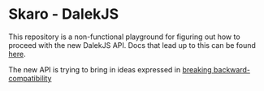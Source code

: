 # Skaro - DalekJS

This repository is a non-functional playground for figuring out how to proceed with the new DalekJS API. Docs that lead up to this can be found [here](https://github.com/rodneyrehm/dalek-api/).

The new API is trying to bring in ideas expressed in [breaking backward-compatibility](https://github.com/rodneyrehm/dalek-api/blob/master/breaking-bc-api.md)
